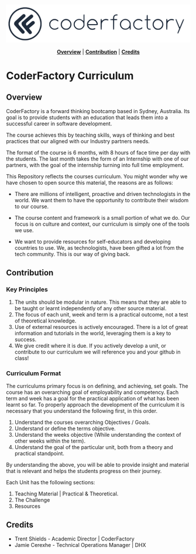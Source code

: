 <a src="www.coderfactory.com.au"><img src="cf_logo.png"></a>

<p align="center">
<b><a href="#overview">Overview</a></b>
|
<b><a href="#contribution">Contribution</a></b>
|
<b><a href="#credits">Credits</a></b>
</p>

# CoderFactory Curriculum

## Overview

CoderFactory is a forward thinking bootcamp based in Sydney, Australia. Its goal is to provide students with an education that leads them into a successful career in software development.

The course achieves this by teaching skills, ways of thinking and best practices that our aligned with our Industry partners needs.

The format of the course is 6 months, with 8 hours of face time per day with the students. The last month takes the form of an Internship with one of our partners, with the goal of the internship turning into full time employment.

This Repository reflects the courses curriculum. You might wonder why we have chosen to open source this material, the reasons are as follows:

 * There are millions of intelligent, proactive and driven technologists in the world. We want them to have the opportunity to contribute their wisdom to our course.

 * The course content and framework is a small portion of what we do. Our focus is on culture and context, our curriculum is simply one of the tools we use.

 * We want to provide resources for self-educators and developing countries to use. We, as technologists, have been gifted a lot from the tech community. This is our way of giving back.



## Contribution

### Key Principles

1. The units should be modular in nature. This means that they are able to be taught or learnt independently of any other source material.
2. The focus of each unit, week and term is a practical outcome, not a test of theoretical knowledge.
3. Use of external resources is actively encouraged. There is a lot of great information and tutorials in the world, leveraging them is a key to success.
4. We give credit where it is due. If you actively develop a unit, or contribute to our curriculum we will reference you and your github in class!

### Curriculum Format

The curriculums primary focus is on defining, and achieving, set goals. The course has an overarching goal of employability and competency. Each term and week has a goal for the practical application of what has been learnt so far. To properly approach the development of the curriculum it is necessary that you understand the following first, in this order.

1. Understand the courses overarching Objectives / Goals.
2. Understand or define the terms objective.
3. Understand the weeks objective (While understanding the context of other weeks within the term).
4. Understand the goal of the particular unit, both from a theory and practical standpoint.

By understanding the above, you will be able to provide insight and material that is relevant and helps the students progress on their journey.

Each Unit has the following sections:

1. Teaching Material | Practical & Theoretical.
2. The Challenge
3. Resources

## Credits

* Trent Shields - Academic Director | CoderFactory
* Jamie Cerexhe - Technical Operations Manager | DHX
